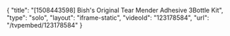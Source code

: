 {
    "title": "[1508443598] Bish's Original Tear Mender Adhesive 3Bottle Kit",
    "type": "solo",
    "layout": "iframe-static",
    "videoId": "123178584",
    "url": "\/tvpembed\/123178584"
}